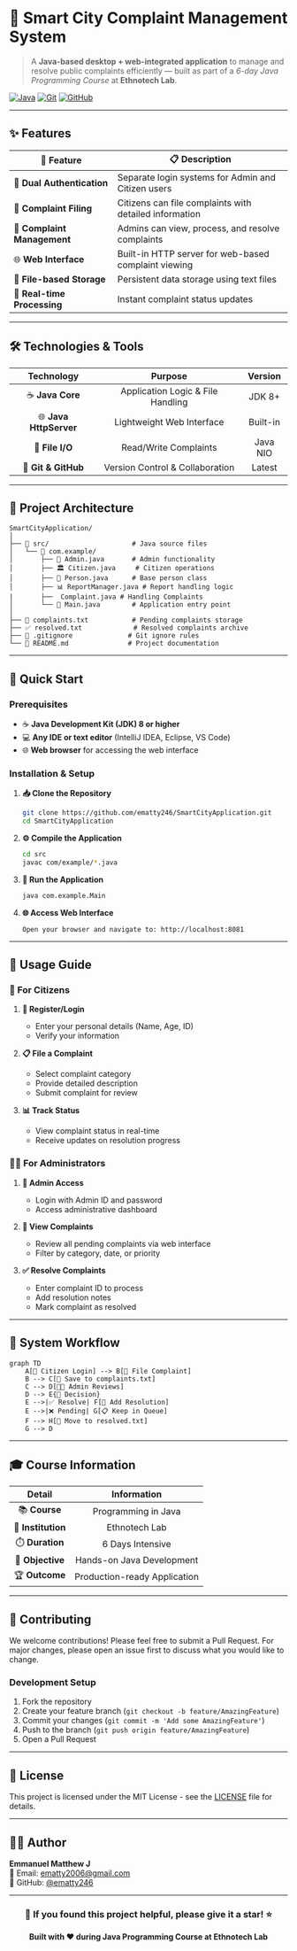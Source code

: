 # 🌆 Smart City Complaint Management System

> A **Java-based desktop + web-integrated application** to manage and resolve public complaints efficiently — built as part of a *6-day Java Programming Course* at **Ethnotech Lab**.

[![Java](https://img.shields.io/badge/Java-ED8B00?style=for-the-badge&logo=java&logoColor=white)](https://www.oracle.com/java/)
[![Git](https://img.shields.io/badge/Git-F05032?style=for-the-badge&logo=git&logoColor=white)](https://git-scm.com/)
[![GitHub](https://img.shields.io/badge/GitHub-100000?style=for-the-badge&logo=github&logoColor=white)](https://github.com/)

---

## ✨ Features

| 🎯 Feature | 📋 Description |
|------------|----------------|
| 🔐 **Dual Authentication** | Separate login systems for Admin and Citizen users |
| 📝 **Complaint Filing** | Citizens can file complaints with detailed information |
| 📄 **Complaint Management** | Admins can view, process, and resolve complaints |
| 🌐 **Web Interface** | Built-in HTTP server for web-based complaint viewing |
| 💾 **File-based Storage** | Persistent data storage using text files |
| 🚀 **Real-time Processing** | Instant complaint status updates |

---

## 🛠️ Technologies & Tools

<div align="center">

| **Technology** | **Purpose** | **Version** |
|:--------------:|:----------:|:-----------:|
| ☕ **Java Core** | Application Logic & File Handling | JDK 8+ |
| 🌐 **Java HttpServer** | Lightweight Web Interface | Built-in |
| 📁 **File I/O** | Read/Write Complaints | Java NIO |
| 🔧 **Git & GitHub** | Version Control & Collaboration | Latest |

</div>

---

## 📁 Project Architecture

```
SmartCityApplication/
│
├── 📂 src/                     # Java source files
│   └── 📂 com.example/
│       ├── 👤 Admin.java       # Admin functionality
│       ├── 🏛️ Citizen.java     # Citizen operations
│       ├── 👥 Person.java      # Base person class
│       ├── 📊 ReportManager.java # Report handling logic
|       ├──  Complaint.java # Handling Complaints
│       └── 🚀 Main.java        # Application entry point
│
├── 📄 complaints.txt           # Pending complaints storage
├── ✅ resolved.txt             # Resolved complaints archive
├── 🚫 .gitignore              # Git ignore rules
└── 📖 README.md               # Project documentation
```

---

## 🚀 Quick Start

### Prerequisites

- ☕ **Java Development Kit (JDK) 8 or higher**
- 💻 **Any IDE or text editor** (IntelliJ IDEA, Eclipse, VS Code)
- 🌐 **Web browser** for accessing the web interface

### Installation & Setup

1. **📥 Clone the Repository**
   ```bash
   git clone https://github.com/ematty246/SmartCityApplication.git
   cd SmartCityApplication
   ```

2. **⚙️ Compile the Application**
   ```bash
   cd src
   javac com/example/*.java
   ```

3. **🎯 Run the Application**
   ```bash
   java com.example.Main
   ```

4. **🌐 Access Web Interface**
   ```
   Open your browser and navigate to: http://localhost:8081
   ```

---

## 📖 Usage Guide

### 👤 For Citizens

1. **📝 Register/Login**
   - Enter your personal details (Name, Age, ID)
   - Verify your information

2. **📋 File a Complaint**
   - Select complaint category
   - Provide detailed description
   - Submit complaint for review

3. **📊 Track Status**
   - View complaint status in real-time
   - Receive updates on resolution progress

### 👨‍💼 For Administrators

1. **🔑 Admin Access**
   - Login with Admin ID and password
   - Access administrative dashboard

2. **📄 View Complaints**
   - Review all pending complaints via web interface
   - Filter by category, date, or priority

3. **✅ Resolve Complaints**
   - Enter complaint ID to process
   - Add resolution notes
   - Mark complaint as resolved

---

## 🔄 System Workflow

```mermaid
graph TD
    A[👤 Citizen Login] --> B[📝 File Complaint]
    B --> C[💾 Save to complaints.txt]
    C --> D[👨‍💼 Admin Reviews]
    D --> E{🤔 Decision}
    E -->|✅ Resolve| F[📝 Add Resolution]
    E -->|❌ Pending| G[📋 Keep in Queue]
    F --> H[💾 Move to resolved.txt]
    G --> D
```

---

## 🎓 Course Information

<div align="center">

| **Detail** | **Information** |
|:----------:|:---------------:|
| 📚 **Course** | Programming in Java |
| 🏢 **Institution** | Ethnotech Lab |
| ⏱️ **Duration** | 6 Days Intensive |
| 🎯 **Objective** | Hands-on Java Development |
| 🏆 **Outcome** | Production-ready Application |

</div>

---

## 🤝 Contributing

We welcome contributions! Please feel free to submit a Pull Request. For major changes, please open an issue first to discuss what you would like to change.

### Development Setup

1. Fork the repository
2. Create your feature branch (`git checkout -b feature/AmazingFeature`)
3. Commit your changes (`git commit -m 'Add some AmazingFeature'`)
4. Push to the branch (`git push origin feature/AmazingFeature`)
5. Open a Pull Request

---

## 📄 License

This project is licensed under the MIT License - see the [LICENSE](LICENSE) file for details.

---

## 👨‍💻 Author

**Emmanuel Matthew J**  
📧 Email: ematty2006@gmail.com  
🔗 GitHub: [@ematty246](https://github.com/ematty246)

---

<div align="center">

### 🌟 If you found this project helpful, please give it a star! ⭐

**Built with ❤️ during Java Programming Course at Ethnotech Lab**

</div>

